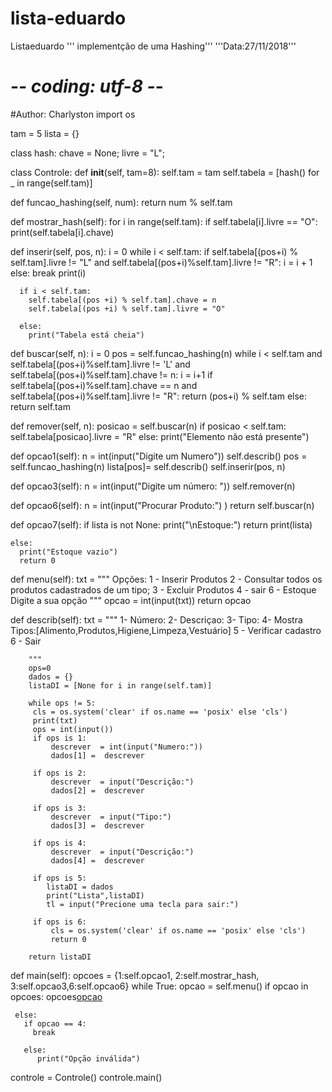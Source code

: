 # lista-eduardo
Listaeduardo
''' implementção de uma Hashing'''
'''Data:27/11/2018'''
# -*- coding: utf-8 -*-
#Author: Charlyston
import os

tam = 5
lista = {}

class hash:
 chave = None;
 livre = "L";


class Controle:
 def __init__(self, tam=8):
   self.tam = tam
   self.tabela = [hash() for _ in range(self.tam)]


 def funcao_hashing(self, num):
     return num % self.tam


 def mostrar_hash(self):
     for i in range(self.tam):
      if self.tabela[i].livre == "O":
        print(self.tabela[i].chave)


 def inserir(self, pos, n):
     i = 0
     while i < self.tam:
      if self.tabela[(pos+i) % self.tam].livre != "L"  and self.tabela[(pos+i)%self.tam].livre != "R":
         i = i + 1
      else:
         break
         print(i)

      if i < self.tam:
        self.tabela[(pos +i) % self.tam].chave = n
        self.tabela[(pos +i) % self.tam].livre = "O"

      else:
        print("Tabela está cheia")




 def buscar(self, n):
    i = 0
    pos = self.funcao_hashing(n)
    while i < self.tam and self.tabela[(pos+i)%self.tam].livre != 'L' and self.tabela[(pos+i)%self.tam].chave != n:
      i = i+1
      if self.tabela[(pos+i)%self.tam].chave == n  and self.tabela[(pos+i)%self.tam].livre != "R":
          return (pos+i) % self.tam
      else:
         return self.tam


 def remover(self, n):
     posicao = self.buscar(n)
     if posicao < self.tam:
       self.tabela[posicao].livre = "R"
     else:
       print("Elemento não está presente")

 def opcao1(self):
     n = int(input("Digite um Numero"))
     self.describ()
     pos = self.funcao_hashing(n)
     lista[pos]= self.describ()
     self.inserir(pos, n)


 def opcao3(self):
     n = int(input("Digite um número: "))
     self.remover(n)


 def opcao6(self):
    n = int(input("Procurar Produto:") )
    return self.buscar(n)

 def opcao7(self):
    if lista is not None:
      print("\nEstoque:")
      return print(lista)

    else:
      print("Estoque vazio")
      return 0


 def menu(self):
     txt = """
     Opções:
     1 - Inserir Produtos
     2 - Consultar todos os produtos cadastrados de um tipo;
     3 - Excluir Produtos
     4 - sair
     6 - Estoque
     Digite a sua opção
     """
     opcao = int(input(txt))
     return opcao


 def describ(self):
        txt = """
        1- Número:
        2- Descriçao:
        3- Tipo:
        4- Mostra Tipos:[Alimento,Produtos,Higiene,Limpeza,Vestuário]
        5 - Verificar cadastro
        6 - Sair

        """
        ops=0
        dados = {}
        listaDI = [None for i in range(self.tam)]

        while ops != 5:
         cls = os.system('clear' if os.name == 'posix' else 'cls')
         print(txt)
         ops = int(input())
         if ops is 1:
             descrever  = int(input("Numero:"))
             dados[1] =  descrever

         if ops is 2:
             descrever  = input("Descrição:")
             dados[2] =  descrever

         if ops is 3:
             descrever  = input("Tipo:")
             dados[3] =  descrever

         if ops is 4:
             descrever  = input("Descrição:")
             dados[4] =  descrever

         if ops is 5:
            listaDI = dados
            print("Lista",listaDI)
            tl = input("Precione uma tecla para sair:")

         if ops is 6:
             cls = os.system('clear' if os.name == 'posix' else 'cls')
             return 0

        return listaDI



 def main(self):
    opcoes = {1:self.opcao1, 2:self.mostrar_hash, 3:self.opcao3,6:self.opcao6}
    while True:
     opcao = self.menu()
     if opcao in opcoes:
        opcoes[opcao]()

     else:
       if opcao == 4:
         break

       else:
          print("Opção inválida")



controle = Controle()
controle.main()
